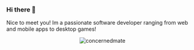 ### Hi there 👋
Nice to meet you! Im a passionate software developer ranging from web and mobile apps to desktop games!


<p align="left">
<!--<a href="https://github.com/concernedmate">
  <img height="220em" src="https://github-readme-stats.vercel.app/api?username=concernedmate"/>
  <img height="220em" src="https://github-readme-stats.vercel.app/api/top-langs/?username=concernedmate&hide=html"/>
</a>-->
</p>
</p>

<p align="center"><img alt="concernedmate"  src="https://komarev.com/ghpvc/?username=concernedmate&label=Profile%20views&color=0e75b6&style=flat"/></p>
<!--
**concernedmate/concernedmate** is a ✨ _special_ ✨ repository because its `README.md` (this file) appears on your GitHub profile.

Here are some ideas to get you started:

- 🔭 I’m currently working on ...
- 🌱 I’m currently learning ...
- 👯 I’m looking to collaborate on ...
- 🤔 I’m looking for help with ...
- 💬 Ask me about ...
- 📫 How to reach me: ...
- 😄 Pronouns: ...
- ⚡ Fun fact: ...
-->
